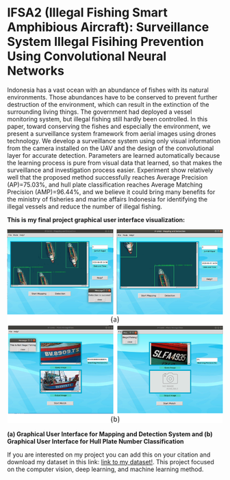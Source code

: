 # IFSA2 (Illegal Fishing Smart Amphibious Aircraft): Surveillance System Illegal Fisihing Prevention Using Convolutional Neural Networks

Indonesia has a vast ocean with an abundance of fishes with its natural environments. Those abundances have to be conserved to prevent further destruction of the environment, which can result in the extinction of the surrounding living things. The government had deployed a vessel monitoring system, but illegal fishing still hardly been controlled. In this paper, toward conserving the fishes and especially the environment, we present a surveillance system framework from aerial images using drones technology. We develop a surveillance system using only visual information from the camera installed on the UAV and the design of the convolutional layer for accurate detection. Parameters are learned automatically because the learning process is pure from visual data that learned, so that makes the surveillance and investigation process easier. Experiment show relatively well that the proposed method successfully reaches Average Precision (AP)=75.03%, and hull plate classification reaches Average Matching Precision (AMP)=96.44%, and we believe it could bring many benefits for the ministry of fisheries and marine affairs Indonesia for identifying the illegal vessels and reduce the number of illegal fishing.

**This is my final project graphical user interface visualization:**


![alt text](https://github.com/aguspray001/IFSA2--Surveillance-System-Illegal-Fisihing-Prevention-Using-Convolutional-Neural-Networks/blob/master/Result/GUI/gambungan.png)

**(a) Graphical User Interface for Mapping and Detection System and (b) Graphical User Interface for Hull Plate Number Classification**

If you are interested on my project you can add this on your citation and download my dataset in this link: [link to my dataset!](https://intip.in/IFSA2dataset). This project focused on the computer vision, deep learning, and machine learning method.
